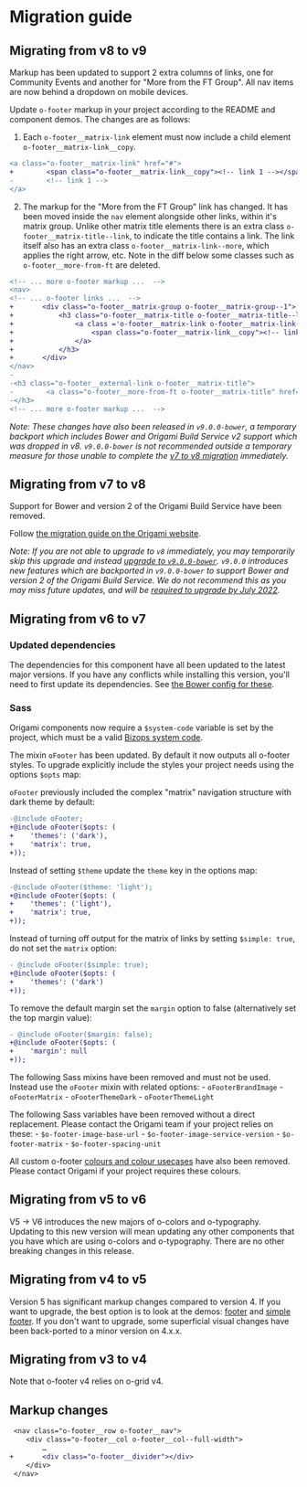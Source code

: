# Migration guide

## Migrating from v8 to v9

Markup has been updated to support 2 extra columns of links, one for Community Events and another for "More from the FT Group". All nav items are now behind a dropdown on mobile devices.

Update `o-footer` markup in your project according to the README and component demos. The changes are as follows:

1. Each `o-footer__matrix-link` element must now include a child element `o-footer__matrix-link__copy`.
```diff
<a class="o-footer__matrix-link" href="#">
+        <span class="o-footer__matrix-link__copy"><!-- link 1 --></span>
-        <!-- link 1 -->
</a>
```
2. The markup for the "More from the FT Group" link has changed. It has been moved inside the `nav` element alongside other links, within  it's matrix group. Unlike other matrix title elements there is an extra class `o-footer__matrix-title--link`, to indicate the title contains a link. The link itself also has an extra class `o-footer__matrix-link--more`, which applies the right arrow, etc. Note in the diff below some classes such as `o-footer__more-from-ft` are deleted.
```diff
<!-- ... more o-footer markup ...  -->
<nav>
<!-- ... o-footer links ...  -->
+       <div class="o-footer__matrix-group o-footer__matrix-group--1">
+           <h3 class="o-footer__matrix-title o-footer__matrix-title--link">
+               <a class ='o-footer__matrix-link o-footer__matrix-link--more' id="o-footer-section-5" href="#">
+                   <span class="o-footer__matrix-link__copy"><!-- link  --></span>
+               </a>
+           </h3>
+       </div>
</nav>
-
-<h3 class="o-footer__external-link o-footer__matrix-title">
-        <a class="o-footer__more-from-ft o-footer__matrix-title" href="#"><!-- link --></a>
-</h3>
<!-- ... more o-footer markup ...  -->
```

_Note: These changes have also been released in `v9.0.0-bower`, a temporary backport which includes Bower and Origami Build Service v2 support which was dropped in v8. `v9.0.0-bower` is not recommended outside a temporary measure for those unable to complete the [v7 to v8 migration](MIGRATION.md#migrating-from-v7-to-v8) immediately._

## Migrating from v7 to v8

Support for Bower and version 2 of the Origami Build Service have been removed.

Follow [the migration guide on the Origami website](https://origami.ft.com/docs/tutorials/bower-to-npm/).

_Note: If you are not able to upgrade to `v8` immediately, you may temporarily skip this upgrade and instead [upgrade to `v9.0.0-bower`](MIGRATION.md#migrating-from-v8-to-v9). `v9.0.0` introduces new features which are backported in `v9.0.0-bower` to support Bower and version 2 of the Origami Build Service. We do not recommend this as you may miss future updates, and will be [required to upgrade by July 2022](https://origami.ft.com/blog/2021/01/18/deprecating-bower-and-origami-via-npm/)._

## Migrating from v6 to v7

### Updated dependencies

The dependencies for this component have all been updated to the latest major versions.
If you have any conflicts while installing this version, you'll need to first update
its dependencies. See [the Bower config for these](./bower.json).

### Sass

Origami components now require a `$system-code` variable is set by the project, which must be a valid [Bizops system code](https://biz-ops.in.ft.com/list/Systems).

The mixin `oFooter` has been updated. By default it now outputs all o-footer styles. To upgrade explicitly include the styles your project needs using the options `$opts` map:

`oFooter` previously included the complex "matrix" navigation structure with dark theme by default:
```diff
-@include oFooter;
+@include oFooter($opts: (
+    'themes': ('dark'),
+    'matrix': true,
+));
```

Instead of setting `$theme` update the `theme` key in the options map:
```diff
-@include oFooter($theme: 'light');
+@include oFooter($opts: (
+    'themes': ('light'),
+    'matrix': true,
+));
```

Instead of turning off output for the matrix of links by setting `$simple: true`, do not set the `matrix` option:
```diff
- @include oFooter($simple: true);
+@include oFooter($opts: (
+    'themes': ('dark')
+));
```

To remove the default margin set the `margin` option to false (alternatively set the top margin value):
```diff
- @include oFooter($margin: false);
+@include oFooter($opts: (
+    'margin': null
+));
```

The following Sass mixins have been removed and must not be used. Instead use the `oFooter` mixin with related options:
    - `oFooterBrandImage`
    - `oFooterMatrix`
    - `oFooterThemeDark`
    - `oFooterThemeLight`

The following Sass variables have been removed without a direct replacement. Please contact the Origami team if your project relies on these:
    - `$o-footer-image-base-url`
    - `$o-footer-image-service-version`
    - `$o-footer-matrix`
    - `$o-footer-spacing-unit`

All custom o-footer [colours and colour usecases](https://github.com/Financial-Times/o-footer/blob/v6.1.4/src/scss/_colors.scss) have also been removed. Please contact Origami if your project requires these colours.

## Migrating from v5 to v6

V5 -> V6 introduces the new majors of o-colors and o-typography. Updating to this new version will mean updating any other components that you have which are using o-colors and o-typography. There are no other breaking changes in this release.

## Migrating from v4 to v5
Version 5 has significant markup changes compared to version 4. If you want to upgrade, the best option is to look at the demos: [footer](https://github.com/Financial-Times/o-footer/blob/master/demos/src/footer.mustache) and [simple footer](https://github.com/Financial-Times/o-footer/blob/master/demos/src/simple-footer.mustache).
If you don't want to upgrade, some superficial visual changes have been back-ported to a minor version on 4.x.x.


## Migrating from v3 to v4


Note that o-footer v4 relies on o-grid v4.

## Markup changes

```diff
 <nav class="o-footer__row o-footer__nav">
 	<div class="o-footer__col o-footer__col--full-width">
 		…
+ 		<div class="o-footer__divider"></div>
 	</div>
 </nav>
```
